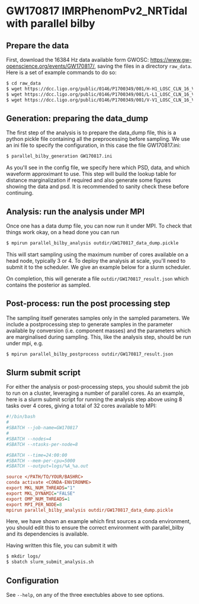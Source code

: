 # GW170817 IMRPhenomPv2_NRTidal with parallel bilby

## Prepare the data

First, download the 16384 Hz data available form GWOSC:
https://www.gw-openscience.org/events/GW170817/, saving the files in a
directory `raw_data`. Here is a set of example commands to do so:

```bash
$ cd raw_data
$ wget https://dcc.ligo.org/public/0146/P1700349/001/H-H1_LOSC_CLN_16_V1-1187007040-2048.gwf
$ wget https://dcc.ligo.org/public/0146/P1700349/001/L-L1_LOSC_CLN_16_V1-1187007040-2048.gwf
$ wget https://dcc.ligo.org/public/0146/P1700349/001/V-V1_LOSC_CLN_16_V1-1187007040-2048.gwf
```

## Generation: preparing the data_dump

The first step of the analysis is to prepare the data_dump file, this is a
python pickle file containing all the preprocessing before sampling. We use an
ini file to specify the configuration, in this case the file GW170817.ini:

```bash
$ parallel_bilby_generation GW170817.ini
```

As you'll see in the config file, we specify here which PSD, data, and which
waveform approximant to use. This step will build the lookup table for distance
marginalization if required and also generate some figures showing the data and
psd. It is recommended to sanity check these before continuing.

## Analysis: run the analysis under MPI

Once one has a data dump file, you can now run it under MPI. To check that
things work okay, on a head done you can run
```bash
$ mpirun parallel_bilby_analysis outdir/GW170817_data_dump.pickle
```
This will start sampling using the maximum number of cores available on a head
node, typically 3 or 4. To deploy the analysis at scale, you'll need to submit
it to the scheduler. We give an example below for a slurm scheduler.

On completion, this will generate a file `outdir/GW170817_result.json` which
contains the posterior as sampled.

## Post-process: run the post processing step

The sampling itself generates samples only in the sampled parameters. We
include a postprocessing step to generate samples in the parameter available
by conversion (i.e. component masses) and the parameters which are marginalised
during sampling. This, like the analysis step, should be run under mpi, e.g.

```bash
$ mpirun parallel_bilby_postprocess outdir/GW170817_result.json
```

## Slurm submit script

For either the analysis or post-processing steps, you should submit the job to
run on a cluster, leveraging a number of parallel cores. As an example, here is
a slurm submit script for running the analysis step above using 8 tasks over
4 cores, giving a total of 32 cores available to MPI:

```ini
#!/bin/bash
#
#SBATCH --job-name=GW170817
#
#SBATCH --nodes=4
#SBATCH --ntasks-per-node=8

#SBATCH --time=24:00:00
#SBATCH --mem-per-cpu=5000
#SBATCH --output=logs/%A_%a.out

source </PATH/TO/YOUR/BASHRC>
conda activate <CONDA-ENVIRONME>
export MKL_NUM_THREADS="1"
export MKL_DYNAMIC="FALSE"
export OMP_NUM_THREADS=1
export MPI_PER_NODE=8
mpirun parallel_bilby_analysis outdir/GW170817_data_dump.pickle
```

Here, we have shown an example which first sources a conda environment, you
should edit this to ensure the correct environment with parallel_bilby and its
dependencies is available.

Having written this file, you can submit it with
```bash
$ mkdir logs/
$ sbatch slurm_submit_analysis.sh
```

## Configuration

See `--help`, on any of the three exectubles above to see options.
